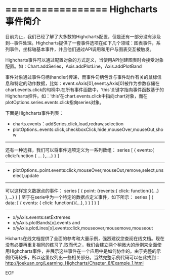 =================
Highcharts事件简介
=================
目前为止，我们已经了解了大多数的Highcharts配置，但是还有一部分没有涉及到--事件处理。Highcharts提供了一套事件选项在如下几个领域：图表事件，系列事件，坐标轴基本事件，并且他们通过API调用和用户与图表交互被触发。

Highcharts事件可以通过配置对象的方式定义，当使用API创建图表时会接受对象配置。如：Chart.addSeries，Axis.addPlotLine，Axis.addPlotBand

事件对象通过事件句柄(handler)传递，而事件句柄包含与事件动作有关的鼠标信息和特定的动作数据，比如：event.xAxis[0],event.yAxis[0]被作为参数存储在chart.events.click的句柄中.在所有事件函数中，‘this’关键字指向事件函数基于的Highcharts控件。如：‘this’在chart.events.click中指向chart对象，而在plotOptions.series.events.click指向series对象。

下面是Highcharts事件列表：

* charts.events：addSeries,click,load,redraw,selection
* plotOptions.<series-type>.events:click,checkboxClick,hide,mouseOver,mouseOut,show

*** 
还有一种选择，我们可以将事件选项定义为一系列数组：
series [ { events:{ click:function { ... },....} } ]
***

* plotOptions.<series-type>.point.events:click,mouseOver,mouseOut,remove,select,unselect,update

***
可以这样定义数据点的事件：
series [ { point: {revents:{ click: function(){...} },...} } ]
至于在serie中为一个特定的数据点定义事件，如下所示：
series [ { data: [ { events: { click: function(){...}, } } ] } ]
***

* x/yAxis.events:setExtremes
* x/yAxis.plotBands[x].events and
* x/yAxis.plotLines[x].events:click,mouseover,mousemove,mouseout

Hicharts在线文档提供了全面的参考和大量示例，强烈建议您查阅在线文档。现在没有必要再重复相同的练习了.取而代之，我们会建立两个稍微大的示例来全面使用Highcharts事件，并展示这些事件在一个应用中是如何协作的。由于完整的示例代码较多，所以这里仅列出一些相关部分。当然完整示例代码可以在此找到：
http://joekuan.org/Learning_Highcharts/Chapter_8/Example_1.html

EOF
